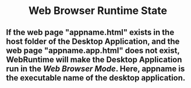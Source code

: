 <h1 align=center>Web Browser Runtime State</h1>
<h2>
  <p>If the web page "appname.html" exists in the host folder of the Desktop Application, and the web page "appname.app.html" does not exist, WebRuntime will make the Desktop Application run in the <i>Web Browser Mode</i>. Here, appname is the executable name of the desktop application.</p>
</h2>
